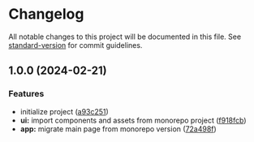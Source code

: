 # Changelog

All notable changes to this project will be documented in this file. See [standard-version](https://github.com/conventional-changelog/standard-version) for commit guidelines.

## 1.0.0 (2024-02-21)


### Features

* initialize project ([a93c251](https://github.com/MCesarczyk/personal-homepage-2024/commit/a93c25150552fc8a6f08fdc8a8430fafcb1001fc))
* **ui:** import components and assets from monorepo project ([f918fcb](https://github.com/MCesarczyk/personal-homepage-2024/commit/f918fcb908243030ccb5ec9cd4341cb9e1972155))
* **app:** migrate main page from monorepo version ([72a498f](https://github.com/MCesarczyk/personal-homepage-2024/commit/72a498f39e0b41868dd4460733b5683d0a5623c5))
